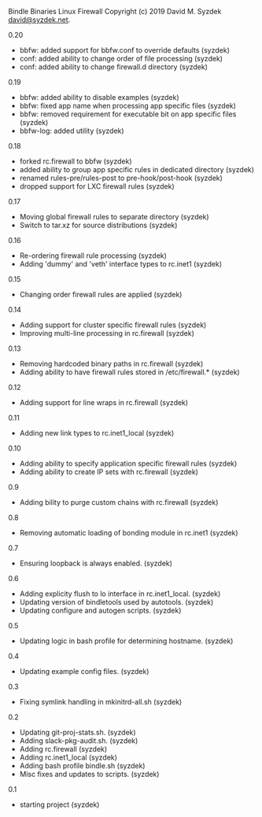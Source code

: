 
Bindle Binaries Linux Firewall
Copyright (c) 2019 David M. Syzdek <david@syzdek.net>.

0.20
  - bbfw: added support for bbfw.conf to override defaults (syzdek)
  - conf: added ability to change order of file processing (syzdek)
  - conf: added ability to change firewall.d directory (syzdek)

0.19
  - bbfw: added ability to disable examples (syzdek)
  - bbfw: fixed app name when processing app specific files (syzdek)
  - bbfw: removed requirement for executable bit on app specific files (syzdek)
  - bbfw-log: added utility (syzdek)

0.18
  - forked rc.firewall to bbfw (syzdek)
  - added ability to group app specific rules in dedicated directory (syzdek)
  - renamed rules-pre/rules-post to pre-hook/post-hook (syzdek)
  - dropped support for LXC firewall rules (syzdek)

0.17
  - Moving global firewall rules to separate directory (syzdek)
  - Switch to tar.xz for source distributions (syzdek)

0.16
  - Re-ordering firewall rule processing (syzdek)
  - Adding 'dummy' and 'veth' interface types to rc.inet1 (syzdek)

0.15
  - Changing order firewall rules are applied (syzdek)

0.14
  - Adding support for cluster specific firewall rules (syzdek)
  - Improving multi-line processing in rc.firewall (syzdek)

0.13
  - Removing hardcoded binary paths in rc.firewall (syzdek)
  - Adding ability to have firewall rules stored in /etc/firewall.* (syzdek)

0.12
   - Adding support for line wraps in rc.firewall (syzdek)

0.11
   - Adding new link types to rc.inet1_local (syzdek)

0.10
   - Adding ability to specify application specific firewall rules (syzdek)
   - Adding ability to create IP sets with rc.firewall (syzdek)

0.9
   - Adding bility to purge custom chains with rc.firewall (syzdek)

0.8
   - Removing automatic loading of bonding module in rc.inet1 (syzdek)

0.7
   - Ensuring loopback is always enabled. (syzdek)

0.6
   - Adding explicity flush to lo interface in rc.inet1_local. (syzdek)
   - Updating version of bindletools used by autotools. (syzdek)
   - Updating configure and autogen scripts. (syzdek)

0.5
   - Updating logic in bash profile for determining hostname. (syzdek)

0.4
   - Updating example config files. (syzdek)

0.3
   - Fixing symlink handling in mkinitrd-all.sh (syzdek)

0.2
   - Updating git-proj-stats.sh. (syzdek)
   - Adding slack-pkg-audit.sh. (syzdek)
   - Adding rc.firewall (syzdek)
   - Adding rc.inet1_local (syzdek)
   - Adding bash profile bindle.sh (syzdek)
   - Misc fixes and updates to scripts. (syzdek)

0.1
   - starting project (syzdek)

